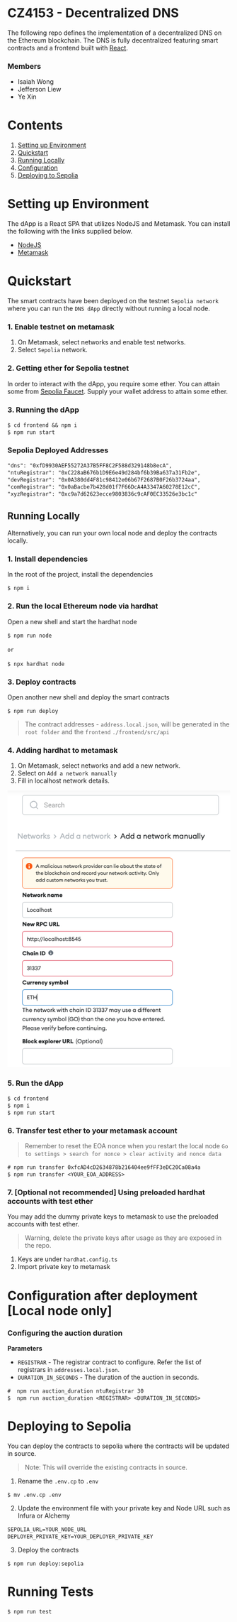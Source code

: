# CZ4153 - Decentralized DNS
The following repo defines the implementation of a decentralized DNS on the Ethereum blockchain. The DNS is fully decentralized featuring smart contracts and a frontend built with [React](https://react.dev/). 
### Members
- Isaiah Wong
- Jefferson Liew
- Ye Xin

# Contents
1. [Setting up Environment](#setting-up-environment)
2. [Quickstart](#quickstart-)
3. [Running Locally](#running-locally)
4. [Configuration](#configuration-after-deployment)
5. [Deploying to Sepolia](#deploying-to-sepolia)


# Setting up Environment

The dApp is a React SPA that utilizes NodeJS and Metamask. You can install the following with the links supplied below. 
- [NodeJS](https://nodejs.org/en)
- [Metamask](https://metamask.io/download/)

# Quickstart 
The smart contracts have been deployed on the testnet `Sepolia network` where you can run the `DNS dApp` directly without running a local node.

### 1. Enable testnet on metamask
1. On Metamask, select networks and enable test networks.
2. Select `Sepolia` network.

### 2. Getting ether for Sepolia testnet
In order to interact with the dApp, you require some ether. You can attain some from [Sepolia Faucet](https://sepoliafaucet.com/). Supply your wallet address to attain some ether.

### 3. Running the dApp
```
$ cd frontend && npm i
$ npm run start
```

### Sepolia Deployed Addresses
```
"dns": "0xfD9930AEF55272A37B5FF8C2F588d329148b8ecA",
"ntuRegistrar": "0xC228aB676b1D9E6e49d284bf6b39Ba637a31Fb2e",
"devRegistrar": "0x0A380dd4F81c98412e06b67F2687B0F26b3724aa",
"comRegistrar": "0x0aBacbe7b428d01f7F66DcA4A3347A60278E12cC",
"xyzRegistrar": "0xc9a7d62623ecce9803836c9cAF0EC33526e3bc1c"
```

## Running Locally
Alternatively, you can run your own local node and deploy the contracts locally.

### 1. Install dependencies 
In the root of the project, install the dependencies
```
$ npm i
```

### 2. Run the local Ethereum node via hardhat
Open a new shell and start the hardhat node
```
$ npm run node

or 

$ npx hardhat node
```

### 3. Deploy contracts
Open another new shell and deploy the smart contracts
```
$ npm run deploy
```
> The contract addresses - `address.local.json`, will be generated in the `root folder` and the `frontend` `./frontend/src/api`

### 4. Adding hardhat to metamask
1. On Metamask, select networks and add a new network.
2. Select on `Add a network manually`
3. Fill in localhost network details.
<img src="./screenshots/add_net.png">

### 5. Run the dApp
```
$ cd frontend 
$ npm i
$ npm run start
```

### 6. Transfer test ether to your metamask account
> Remember to reset the EOA nonce when you restart the local node
> `Go to settings > search for nonce > clear activity and nonce data`

```
# npm run transfer 0xfcAD4cD2634878b216404ee9fFF3eDC20Ca08a4a
$ npm run transfer <YOUR_EOA_ADDRESS>
```

### 7. [Optional not recommended] Using preloaded hardhat accounts with test ether
You may add the dummy private keys to metamask to use the preloaded accounts with test ether.

> Warning, delete the private keys after usage as they are exposed in the repo.

1. Keys are under `hardhat.config.ts`
2. Import private key to metamask

# Configuration after deployment [Local node only]
### Configuring the auction duration 
**Parameters**
- `REGISTRAR` - The registrar contract to configure. Refer the list of registrars in `addresses.local.json`.
- `DURATION_IN_SECONDS` - The duration of the auction in seconds.

```
#  npm run auction_duration ntuRegistrar 30
$  npm run auction_duration <REGISTRAR> <DURATION_IN_SECONDS>
```

# Deploying to Sepolia
You can deploy the contracts to sepolia where the contracts will be updated in source.
> Note: This will override the existing contracts in source.

1. Rename the `.env.cp` to `.env`
```
$ mv .env.cp .env
```

2. Update the environment file with your private key and Node URL such as Infura or Alchemy
```
SEPOLIA_URL=YOUR_NODE_URL
DEPLOYER_PRIVATE_KEY=YOUR_DEPLOYER_PRIVATE_KEY
```

3. Deploy the contracts
```
$ npm run deploy:sepolia
```

# Running Tests
```
$ npm run test
```

